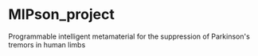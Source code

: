 # MIPson_project
Programmable intelligent metamaterial for the suppression of Parkinson's tremors in human limbs
